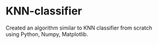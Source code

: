 # KNN-classifier
Created an algorithm similar to KNN  classifier from scratch<br>
using Python, Numpy, Matplotlib.
